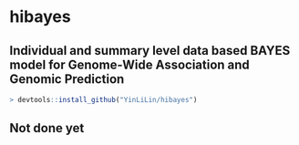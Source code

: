 # hibayes
## Individual and summary level data based BAYES model for Genome-Wide Association and Genomic Prediction

```r
> devtools::install_github("YinLiLin/hibayes")
```
## Not done yet
